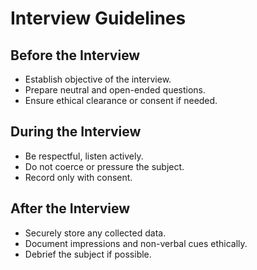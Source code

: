 # Interview Guidelines

## Before the Interview
- Establish objective of the interview.
- Prepare neutral and open-ended questions.
- Ensure ethical clearance or consent if needed.

## During the Interview
- Be respectful, listen actively.
- Do not coerce or pressure the subject.
- Record only with consent.

## After the Interview
- Securely store any collected data.
- Document impressions and non-verbal cues ethically.
- Debrief the subject if possible.
